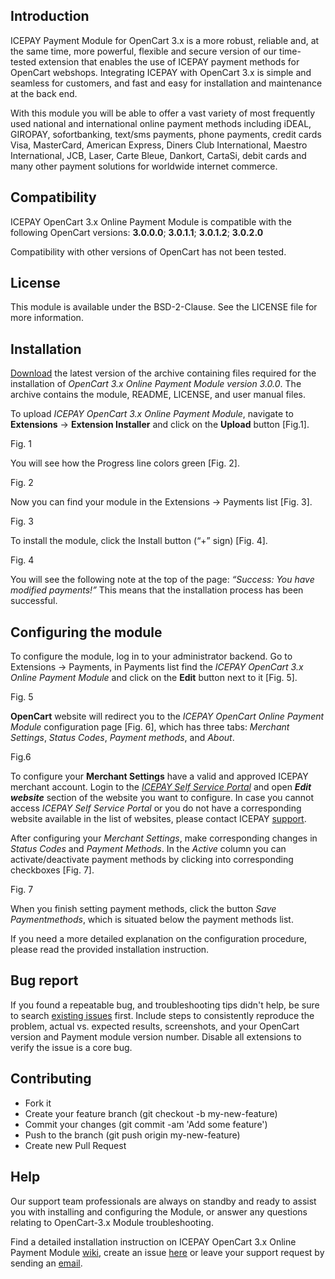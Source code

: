 
## Introduction ##
ICEPAY Payment Module for OpenCart 3.x is a more robust, reliable and, at the same time, more powerful, flexible and secure version of our time-tested extension that enables the use of ICEPAY payment methods for OpenCart webshops. Integrating ICEPAY with OpenCart 3.x is simple and seamless for customers, and fast and easy for installation and maintenance at the back end.

With this module you will be able to offer a vast variety of most frequently used national and international online payment methods including iDEAL, GIROPAY, sofortbanking, text/sms payments, phone payments, credit cards Visa, MasterCard, American Express, Diners Club International, Maestro International, JCB, Laser, Carte Bleue, Dankort, CartaSi, debit cards and many other payment solutions for worldwide internet commerce.

## Compatibility ##

ICEPAY OpenCart 3.x Online Payment Module is compatible with the following OpenCart versions: 
**3.0.0.0**; **3.0.1.1**; **3.0.1.2**; **3.0.2.0**

Compatibility with other versions of OpenCart has not been tested.

## License ##

This module is available under the BSD-2-Clause. See the LICENSE file for more information.

## Installation ##

[Download](https://github.com/ICEPAY/OpenCart-3.x/releases) the latest version of the archive containing files required for the installation of *OpenCart 3.x Online Payment Module version 3.0.0*. The archive contains the module, README, LICENSE, and user manual files.

To upload *ICEPAY OpenCart 3.x Online Payment Module*, navigate to **Extensions** -> **Extension Installer** and click on the **Upload** button [Fig.1].

Fig. 1

You will see how the Progress line colors green [Fig. 2].

Fig. 2

Now you can find your module in the Extensions -> Payments list [Fig. 3].

Fig. 3

To install the module, click the Install button (“+” sign) [Fig. 4]. 

Fig. 4

You will see the following note at the top of the page: *“Success: You have modified payments!”* This means that the installation process has been successful.

## Configuring the module ##

To configure the module, log in to your administrator backend.
Go to Extensions -> Payments, in Payments list find the *ICEPAY OpenCart 3.x Online Payment Module* and click on the **Edit** button next to it [Fig. 5]. 

Fig. 5

**OpenCart** website will redirect you to the *ICEPAY OpenCart Online Payment Module* configuration page [Fig. 6], which has three tabs: *Merchant Settings*, *Status Codes*, *Payment methods*, and *About*.

Fig.6

To configure your **Merchant Settings** have a valid and approved ICEPAY merchant account. Login to the [*ICEPAY Self Service Portal*]( https://portal.icepay.com/) and open ***Edit website*** section of the website you want to configure. In case you cannot access *ICEPAY Self Service Portal* or you do not have a corresponding website available in the list of websites, please contact ICEPAY [support](https://icepay.com/support/). 

After configuring your *Merchant Settings*, make corresponding changes in *Status Codes* and *Payment Methods*. In the *Active* column you can activate/deactivate payment methods by clicking into corresponding checkboxes [Fig. 7].

Fig. 7

When you finish setting payment methods, click the button *Save Paymentmethods*, which is situated below the payment methods list.

If you need a more detailed explanation on the configuration procedure, please read the provided installation instruction.

## Bug report ##

If you found a repeatable bug, and troubleshooting tips didn't help, be sure to search [existing issues](https://github.com/ICEPAY/OpenCart-3.x/issues) first. Include steps to consistently reproduce the problem, actual vs. expected results, screenshots, and your OpenCart version and Payment module version number. Disable all extensions to verify the issue is a core bug.

## Contributing ##

*	Fork it
* 	Create your feature branch (git checkout -b my-new-feature)
* 	Commit your changes (git commit -am 'Add some feature')
* 	Push to the branch (git push origin my-new-feature)
* 	Create new Pull Request


## Help ##

Our support team professionals are always on standby and ready to assist you with installing and configuring the Module, or answer any questions relating to OpenCart-3.x Module troubleshooting.

Find a detailed installation instruction on ICEPAY OpenCart 3.x Online Payment Module [wiki](https://github.com/ICEPAY/OpenCart-3.x/wiki), create an issue [here](https://github.com/ICEPAY/OpenCart-3.x/issues) or leave your support request by sending an [email](mailto:modules@icepay.com?subject=ICEPAY%20OpenCart%203.x%20Online%20Payment%20Module). 

